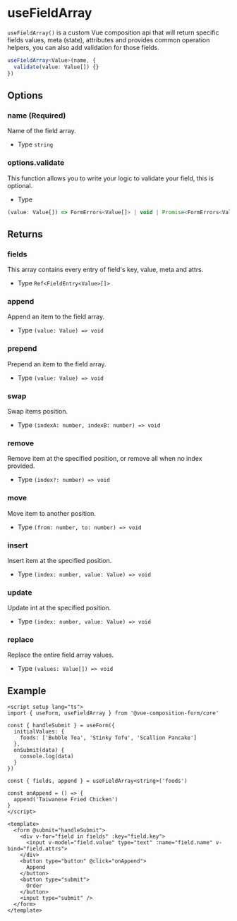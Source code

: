 # useFieldArray

`useFieldArray()` is a custom Vue composition api that will return specific fields values, meta (state), attributes and provides common operation helpers, you can also add validation for those fields.

```ts
useFieldArray<Value>(name, {
  validate(value: Value[]) {}
})
```

## Options

### name (Required)

Name of the field array.

- Type `string`

### options.validate

This function allows you to write your logic to validate your field, this is optional.

- Type

```ts
(value: Value[]) => FormErrors<Value[]> | void | Promise<FormErrors<Value[]> | void>
```

## Returns

### fields

This array contains every entry of field's key, value, meta and attrs.

- Type `Ref<FieldEntry<Value>[]>`  

### append

Append an item to the field array.

- Type `(value: Value) => void`

### prepend

Prepend an item to the field array.

- Type `(value: Value) => void`

### swap

Swap items position.

- Type `(indexA: number, indexB: number) => void`

### remove

Remove item at the specified position, or remove all when no index provided.

- Type `(index?: number) => void`

### move

Move item to another position.

- Type `(from: number, to: number) => void`

### insert

Insert item at the specified position.

- Type `(index: number, value: Value) => void`

### update

Update int at the specified position.

- Type `(index: number, value: Value) => void`

### replace

Replace the entire field array values.

- Type `(values: Value[]) => void`

## Example

```vue
<script setup lang="ts">
import { useForm, useFieldArray } from '@vue-composition-form/core'

const { handleSubmit } = useForm({
  initialValues: {
    foods: ['Bubble Tea', 'Stinky Tofu', 'Scallion Pancake']
  },
  onSubmit(data) {
    console.log(data)
  }
})

const { fields, append } = useFieldArray<string>('foods')

const onAppend = () => {
  append('Taiwanese Fried Chicken')
}
</script>

<template>
  <form @submit="handleSubmit">
    <div v-for="field in fields" :key="field.key">
      <input v-model="field.value" type="text" :name="field.name" v-bind="field.attrs">
    </div>
    <button type="button" @click="onAppend">
      Append
    </button>
    <button type="submit">
      Order
    </button>
    <input type="submit" />
  </form>
</template>
```
